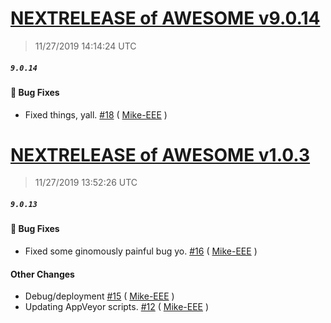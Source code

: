 # [NEXTRELEASE of AWESOME v9.0.14](https://github.com/ExtendedXmlSerializer/NextRelease/releases/tag/9.0.14)
> 11/27/2019 14:14:24 UTC
##### ``9.0.14``
#### &#128027; Bug Fixes 
- Fixed things, yall. [#18](https://github.com/ExtendedXmlSerializer/NextRelease/pull/18) ( [Mike-EEE](https://github.com/Mike-EEE) )


# [NEXTRELEASE of AWESOME v1.0.3](https://github.com/ExtendedXmlSerializer/NextRelease/releases/tag/9.0.13)
> 11/27/2019 13:52:26 UTC
##### ``9.0.13``
#### &#128027; Bug Fixes 
- Fixed some ginomously painful bug yo. [#16](https://github.com/ExtendedXmlSerializer/NextRelease/pull/16) ( [Mike-EEE](https://github.com/Mike-EEE) )

#### Other Changes 
- Debug/deployment [#15](https://github.com/ExtendedXmlSerializer/NextRelease/pull/15) ( [Mike-EEE](https://github.com/Mike-EEE) )
- Updating AppVeyor scripts. [#12](https://github.com/ExtendedXmlSerializer/NextRelease/pull/12) ( [Mike-EEE](https://github.com/Mike-EEE) )



